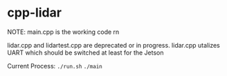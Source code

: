 # cpp-lidar

NOTE: main.cpp is the working code rn

lidar.cpp and lidartest.cpp are deprecated or in progress.
lidar.cpp utalizes UART which should be switched at least for the Jetson

Current Process:
`./run.sh`
`./main`